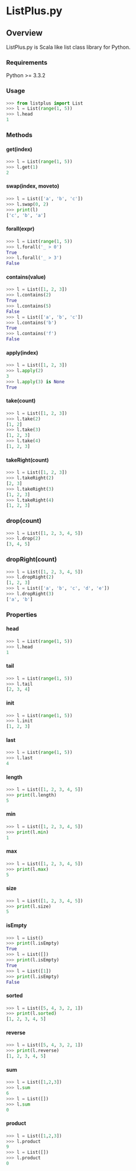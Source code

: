 ListPlus.py
========

## Overview

ListPlus.py is Scala like list class library for Python.

### Requirements
Python >= 3.3.2

### Usage

```python
>>> from listplus import List
>>> l = List(range(1, 5))
>>> l.head
1
```

### Methods

#### get(index)

```python
>>> l = List(range(1, 5))
>>> l.get(1)
2
```

#### swap(index, moveto)

```python
>>> l = List(['a', 'b', 'c'])
>>> l.swap(0, 2)
>>> print(l)
['c', 'b', 'a']
 ```

#### forall(expr)

```python
>>> l = List(range(1, 5))
>>> l.forall('_ > 0')
True
>>> l.forall('_ > 3')
False
```

#### contains(value)

```python
>>> l = List([1, 2, 3])
>>> l.contains(2)
True
>>> l.contains(5)
False
>>> l = List(['a', 'b', 'c'])
>>> l.contains('b')
True
>>> l.contains('f')
False
```

#### apply(index)

```python
>>> l = List([1, 2, 3])
>>> l.apply(2)
3
>>> l.apply(3) is None
True
```

#### take(count)

```python
>>> l = List([1, 2, 3])
>>> l.take(2)
[1, 2]
>>> l.take(3)
[1, 2, 3]
>>> l.take(4)
[1, 2, 3]
```

#### takeRight(count)

```python
>>> l = List([1, 2, 3])
>>> l.takeRight(2)
[2, 3]
>>> l.takeRight(3)
[1, 2, 3]
>>> l.takeRight(4)
[1, 2, 3]
```

### drop(count)

```python
>>> l = List([1, 2, 3, 4, 5])
>>> l.drop(2)
[3, 4, 5]
```

### dropRight(count)

```python
>>> l = List([1, 2, 3, 4, 5])
>>> l.dropRight(2)
[1, 2, 3]
>>> l = List(['a', 'b', 'c', 'd', 'e'])
>>> l.dropRight(3)
['a', 'b']
```

### Properties

#### head
```python
>>> l = List(range(1, 5))
>>> l.head
1
```

#### tail
```python
>>> l = List(range(1, 5))
>>> l.tail
[2, 3, 4]
```

#### init
```python
>>> l = List(range(1, 5))
>>> l.init
[1, 2, 3]
```

#### last
```python
>>> l = List(range(1, 5))
>>> l.last
4
```

#### length
```python
>>> l = List([1, 2, 3, 4, 5])
>>> print(l.length)
5
```

#### min
```python
>>> l = List([1, 2, 3, 4, 5])
>>> print(l.min)
1
```

#### max
```python
>>> l = List([1, 2, 3, 4, 5])
>>> print(l.max)
5
```

#### size
```python
>>> l = List([1, 2, 3, 4, 5])
>>> print(l.size)
5
```

#### isEmpty

```python
>>> l = List()
>>> print(l.isEmpty)
True
>>> l = List([])
>>> print(l.isEmpty)
True
>>> l = List([1])
>>> print(l.isEmpty)
False
```

#### sorted
```python
>>> l = List([5, 4, 3, 2, 1])
>>> print(l.sorted)
[1, 2, 3, 4, 5]
```

#### reverse
```python
>>> l = List([5, 4, 3, 2, 1])
>>> print(l.reverse)
[1, 2, 3, 4, 5]
```

#### sum
```python
>>> l = List([1,2,3])
>>> l.sum
6
>>> l = List([])
>>> l.sum
0
```

#### product
```python
>>> l = List([1,2,3])
>>> l.product
9
>>> l = List([])
>>> l.product
0
```


